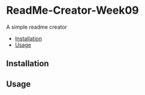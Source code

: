 # ReadMe-Creator-Week09
A simple readme creator

- [Installation](#installation)
- [Usage](#usage)


## Installation



## Usage
